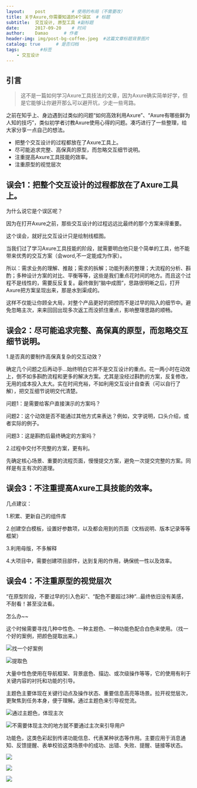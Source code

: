 ```yaml
---
layout:    post          # 使用的布局（不需要改）
title: 关于Axure,你需要知道的4个误区  # 标题 
subtitle:  交互设计, 原型工具 #副标题
date:      2017-09-20    # 时间
author:    Damao      # 作者
header-img: img/post-bg-coffee.jpeg  #这篇文章标题背景图片
catalog: true      # 是否归档
tags:        #标签
    - 交互设计
---
```


## 引言
>这不是一篇如何学习Axure工具技法的文章，因为Axure确实简单好学，但是它能够让你避开那么可以避开坑，少走一些弯路。

之前在知乎上、身边遇到过类似的问题“如何高效利用Axure”、“Axure有哪些鲜为人知的技巧”，类似初学者讨教Axure使用心得的问题。凑巧进行了一些整理，给大家分享一点自己的想法。

* 把整个交互设计的过程都放在了Axure工具上。
* 尽可能追求完整、高保真的原型，而忽略交互细节说明。
* 注重提高Axure工具技能的效率。
* 注重原型的视觉层次

## 误会1：把整个交互设计的过程都放在了Axure工具上。

为什么说它是个误区呢？

因为在打开Axure之前，那些交互设计的过程远远比最终的那个方案来得重要。

这个误会，就好比交互设计只是绘制线框图。

当我们过了学习Axure工具技能的阶段，就需要明白他只是个简单的工具，他不能带来优秀的交互方案（会word,不一定能成为作家）。

所以：需求业务的理解、推敲；需求的拆解；功能列表的整理；大流程的分析、斟酌；多种设计方案的对比、平衡等等，这些是我们重点花时间的地方。而且这个过程不是线性的，需要反反复复。最终做到“脑中成图”，思路很明晰之后，打开Axure把方案呈现出来，那是水到渠成的。

这样不仅能让你顾全大局，对整个产品更好的把控而不是过早的陷入的细节中。避免忽略主次，来来回回出现多次返工而没抓住重点，影响整理思路的顺畅。

## 误会2：尽可能追求完整、高保真的原型，而忽略交互细节说明。

1.是否真的要制作高保真复杂的交互动效？

确定几个问题之后再动手...始终明白它并不是交互设计的重点。花一两小时在动效上，倒不如多斟酌流程和更多的解决方案。尤其是没经过斟酌的方案，反复修改，无用的成本投入太大。实在时间充裕，不如利用交互设计自查表（可以自行了解），把交互细节说明交代清楚。

问题1：是需要给客户直接演示的方案吗？

问题2：这个动效是否不能通过其他方式来表达？例如，文字说明，口头介绍，或者实际的例子。

问题3：这是斟酌后最终确定的方案吗？

2.过程中交付不完整的方案，更有利。

先确定核心场景、重要的流程页面，慢慢提交方案，避免一次提交完整的方案。同样是有主有次的道理。

## 误会3：不注重提高Axure工具技能的效率。

几点建议：

1.积累、更新自己的组件库

2.创建空白模板，设置好参数项，以及都会用到的页面（文档说明、版本记录等等框架）

3.利用母版，不多解释

4.大项目中，需要创建项目部件，达到复用的作用，确保统一性以及效率。

## 误会4：不注重原型的视觉层次

“在原型阶段，不要过早的引入色彩”、“配色不要超过3种”...最终依旧没有美感，不耐看！甚至没法看。

怎么办~~

这个时候需要寻找几种中性色、一种主题色、一种功能色配合白色来使用。（找一个好的案例，把颜色提取出来。）

![找一个好案例](http://upload-images.jianshu.io/upload_images/1708731-a0433a81c8d93ff0?imageMogr2/auto-orient/strip%7CimageView2/2/w/1240)

![提取色](http://upload-images.jianshu.io/upload_images/1708731-926c50c2aa0328cd?imageMogr2/auto-orient/strip%7CimageView2/2/w/1240)

大量中性色使用在导航框架、背景底色、描边、或次级操作等等，它的使用有利于关键内容的衬托和功能的引导。

主题色主要体现在关键行动点及操作状态、重要信息高亮等场景。拉开视觉层次，更聚焦到任务本身，便于理解。通过主题色来引导视觉流。

![通过主题色，体现主次](http://upload-images.jianshu.io/upload_images/1708731-0e93de3e65ef1df6?imageMogr2/auto-orient/strip%7CimageView2/2/w/1240)

![不需要体现主次的地方就不要通过主次来引导用户](http://upload-images.jianshu.io/upload_images/1708731-a9a7c5ef4c1fb20b?imageMogr2/auto-orient/strip%7CimageView2/2/w/1240)

功能色，这类色彩起到传递功能信息、代表某种状态等作用。主要应用于消息通知、反馈提醒、表单校验这类场景中的成功、出错、失败、提醒、链接等状态。

![](http://upload-images.jianshu.io/upload_images/1708731-270c95c5ab3629e8?imageMogr2/auto-orient/strip%7CimageView2/2/w/1240)

![](http://upload-images.jianshu.io/upload_images/1708731-b4cbaa1ffe1386ef?imageMogr2/auto-orient/strip%7CimageView2/2/w/1240)

![](http://upload-images.jianshu.io/upload_images/1708731-3dd050c506e92cfe?imageMogr2/auto-orient/strip%7CimageView2/2/w/1240)

